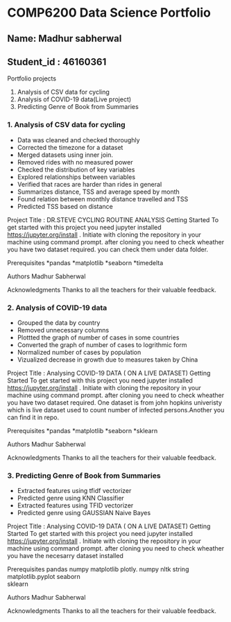 
COMP6200 Data Science Portfolio 
===
## Name: Madhur sabherwal 
## Student_id : 46160361

Portfolio projects

1. Analysis of CSV data for cycling 
2. Analysis of COVID-19 data(Live project)
3. Predicting Genre of Book from Summaries



### 1. Analysis of CSV data for cycling
* Data was cleaned and checked thoroughly 
* Corrected the timezone for a dataset
* Merged datasets using inner join.
* Removed rides with no measured power
* Checked the distribution of key variables
* Explored relationships between variables
* Verified that races are harder than rides in general
* Summarizes distance, TSS and average speed by month
* Found relation between monthly distance travelled and TSS
* Predicted TSS based on distance

Project Title : DR.STEVE CYCLING ROUTINE ANALYSIS
Getting Started
To get started with this project you need jupyter installed https://jupyter.org/install . Initiate with cloning the repository in your machine using command prompt. after cloning you need to check wheather you have two dataset required. you can check them under data folder. 


Prerequisites
*pandas
*matplotlib 
*seaborn 
*timedelta

Authors
Madhur Sabherwal

Acknowledgments
Thanks to all the teachers for their valuable feedback.


### 2. Analysis of COVID-19 data
* Grouped the data by country
* Removed unnecessary columns
* Plottted the graph of number of cases in some countries
* Converted the graph of number of cases to logrithmic form
* Normalized number of cases by population
* Vizualized decrease in growth due to measures taken by China

Project Title : Analysing COVID-19 DATA ( ON A LIVE DATASET) 
Getting Started
To get started with this project you need jupyter installed https://jupyter.org/install . Initiate with cloning the repository in your machine using command prompt. after cloning you need to check wheather you have two dataset required. One dataset is from john hopkins univeristy which is live dataset used to count number of infected persons.Another  you can find it in repo.  


Prerequisites
*pandas
*matplotlib 
*seaborn 
*sklearn

Authors
Madhur Sabherwal

Acknowledgments
Thanks to all the teachers for their valuable feedback.

### 3. Predicting Genre of Book from Summaries
* Extracted features using tfidf vectorizer
* Predicted genre using KNN Classifier
* Extracted features using TFID vectorizer
* Predicted genre using GAUSSIAN  Naive Bayes


Project Title : Analysing COVID-19 DATA ( ON A LIVE DATASET) 
Getting Started
To get started with this project you need jupyter installed https://jupyter.org/install . Initiate with cloning the repository in your machine using command prompt. after cloning you need to check wheather you have the necesarry dataset installed


Prerequisites
pandas 
numpy
matplotlib
plotly.
numpy 
nltk
string 
matplotlib.pyplot
seaborn  
sklearn

Authors
Madhur Sabherwal

Acknowledgments
Thanks to all the teachers for their valuable feedback.
